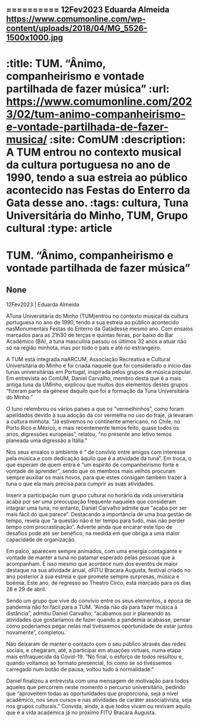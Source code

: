 
==========
12Fev2023
Eduarda Almeida
https://www.comumonline.com/wp-content/uploads/2018/04/MG_5526-1500x1000.jpg
---
:title: TUM. “Ânimo, companheirismo e vontade partilhada de fazer música”
:url: https://www.comumonline.com/2023/02/tum-animo-companheirismo-e-vontade-partilhada-de-fazer-musica/
:site: ComUM
:description: A TUM entrou no contexto musical da cultura portuguesa no ano de 1990, tendo a sua estreia ao público acontecido nas Festas do Enterro da Gata desse ano.
:tags: cultura, Tuna Universitária do Minho, TUM, Grupo cultural
:type: article
==========


# **TUM. “Ânimo, companheirismo e vontade partilhada de fazer música”**

## None

12Fev2023 | Eduarda Almeida

ATuna Universitária do Minho (TUM)entrou no contexto musical da cultura portuguesa no ano de 1990, tendo a sua estreia ao público acontecido nasMonumentais Festas do Enterro da Gatadesse mesmo ano. Com ensaios marcados para as 21h30 de terças e quintas feiras, por baixo do Bar Académico (BA), a tuna masculina passou os últimos 32 anos a atuar não só na região minhota, mas por todo o país e até no estrangeiro.

A TUM está integrada naARCUM, Associação Recreativa e Cultural Universitária do Minho e foi criada naquele que foi considerado o início das tunas universitárias em Portugal, inspirada pelos grupos de música popular. Em entrevista ao ComUM, Daniel Carvalho, membro desta que é a mais antiga tuna da UMinho, explicou que muitos dos elementos destes grupos “fizeram parte da génese daquilo que foi a formação da Tuna Universitária do Minho.”

O tuno relembrou os vários países a que os “vermelhinhos”, como foram apelidados devido à sua adoção da cor vermelha no uso do traje, já levaram a cultura minhota. “Já estivemos no continente americano, no Chile, no Porto Rico e México, e mais recentemente temos feito, quase todos os anos, digressões europeias”, relatou, “no presente ano letivo temos planeada uma digressão a Itália.”

Nos seus ensaios o ambiente é “ de convívio entre amigos com interesse pela música e com dedicação àquilo que é a atividade da tuna”. Em troca, o que esperam de quem entra é “um espírito de companheirismo forte e vontade de aprender”, sendo que os membros mais velhos procuram sempre auxiliar os mais novos, para que estes consigam também trazer à tuna o que ela mais precisa para cumprir as suas atividades.

Inserir a participação num grupo cultural no horário da vida universitária acaba por ser uma preocupação frequente naqueles que consideram integrar uma tuna, no entanto, Daniel Carvalho admite que “acaba por ser mais fácil do que parece”. Destacando a importância de uma boa gestão de tempo, revela que “a questão não é ter tempo para tudo, mas não perder tempo com procrastinação”. Adverte ainda que encarar este tipo de desafios pode até ser benéfico, na medida em que obriga a uma maior capacidade de organização.

Em palco, aparecem sempre animados, com uma energia contagiante e vontade de manter a tuna no patamar esperado pelas pessoas que a acompanham. É isso mesmo que acontece num dos eventos de maior destaque na sua atividade anual, oFITU Bracara Augusta, festival criado no ano posterior à sua estreia e que promete sempre surpresas, música e boémia. Este ano, de regresso ao Theatro Circo, está marcado para os dias 28 e 29 de abril.

Sendo um grupo que vive do convívio entre os seus elementos, a época de pandemia não foi fácil para a TUM. “Ainda não dá para fazer música à distância”, admitiu Daniel Carvalho, “acabamos por ir planeando as atividades que gostaríamos de fazer quando a pandemia acabasse, pensar como poderíamos pegar nelas mal tivéssemos oportunidade de estar juntos novamente”, completou.

Não deixaram de manter o contacto com o seu público através das redes sociais, e chegaram, até, a participar em atuações virtuais, numa etapa mais enfraquecida da Covid-19. “No final, o esforço de todos resultou e, quando voltamos ao formato presencial, foi como se só tivéssemos carregado num botão de pausa, voltou tudo à normalidade.”

Daniel finalizou a entrevista com uma mensagem de motivação para todos aqueles que percorrem neste momento o percurso universitário, pedindo que “aproveitem todas as oportunidades que proporciona, seja a nível académico, nos seus cursos e nas atividades de caráter associativista, seja nos grupos culturais.” Convida, ainda, a que todos vivam ou revivam aquilo que é a vida académica já no próximo FITU Bracara Augusta.

